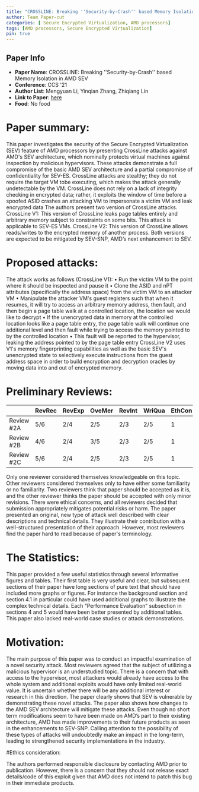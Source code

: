 ```yaml
---
title: "CROSSLINE: Breaking ''Security-by-Crash'' based Memory Isolation in AMD SEV"
author: Team Paper-cut
categories: [ Secure Encrypted Virtualization, AMD processors]
tags: [AMD processors, Secure Encrypted Virtualization]
pin: true
---
```


## Paper Info
- **Paper Name**: CROSSLINE: Breaking ''Security-by-Crash'' based Memory Isolation in AMD SEV
- **Conference**: CCS '21
- **Author List**: Mengyuan Li, Yinqian Zhang, Zhiqiang Lin
- **Link to Paper**: [here](https://arxiv.org/pdf/2008.00146.pdf)
- **Food**: No food



# Paper summary: 

This paper investigates the security of the Secure Encrypted Virtualization (SEV) feature of AMD processors by presenting CrossLine attacks against AMD's SEV architecture, which nominally protects virtual machines against inspection by malicious hypervisors.  These attacks demonstrate a full compromise of the basic AMD SEV architecture and a partial compromise of confidentiality for SEV-ES. CrossLine attacks are stealthy; they do not require the target VM tobe executing, which makes the attack generally undetectable by the VM. CrossLine does not rely on a lack of integrity checking in encrypted data; rather, it exploits the window of time before a spoofed ASID crashes an attacking VM to impersonate a victim VM and leak encrypted data
The authors present two version of CrossLine attacks.  
CrossLine V1: This version of CrossLine leaks page tables entirely and arbitrary memory subject to constraints on some bits. This attack is applicable to SEV-ES VMs.
CrossLine V2: This version of CrossLine allows reads/writes to the encrypted memory of another process.
Both versions are expected to be mitigated by SEV-SNP, AMD’s next enhancement to SEV. 

# Proposed attacks: 
 
The attack works as follows (CrossLine V1):
•	Run the victim VM to the point where it should be inspected and pause it
•	Clone the ASID and nPT attributes (specifically the address space) from the victim VM to an attacker VM
•	Manipulate the attacker VM's guest registers such that when it resumes, it will try to access an arbitrary memory address, then fault, and then begin a page table walk at a controlled location, the location we would like to decrypt
•	If the unencrypted data in memory at the controlled location looks like a page table entry, the page table walk will continue one additional level and then fault while trying to access the memory pointed to by the controlled location
•	This fault will be reported to the hypervisor, leaking the address pointed to by the page table entry 
CrossLine V2 uses V1's memory fingerprinting capabilities as well as the basic SEV's unencrypted state to selectively execute instructions from the guest address space in order to build encryption and decryption oracles by moving data into and out of encrypted memory.

# Preliminary Reviews: 


|              | RevRec | RevExp | OveMer | RevInt | WriQua | EthCon |
| ---------  | --- | --- | --- | --- | --- | --- |
| Review #2A | 5/6 | 2/4 | 2/5 | 2/3 | 2/5 | 1 |
| Review #2B | 4/6 | 2/4 | 3/5 | 2/3 | 2/5 | 1 |
| Review #2C | 5/6 | 2/4 | 2/5 | 2/3 | 2/5 | 1 |
Only one reviewer considered themselves knowledgeable on this topic. Other reviewers considered themselves only to have either some familiarity or no familiarity. Two reviewers think that paper should be accepted as it is, and the other reviewer thinks the paper should be accepted with only minor revisions.  There were ethical concerns, and all reviewers decided that submission appropriately mitigates potential risks or harm.
The paper presented an original, new type of attack well described with clear descriptions and technical details. They illustrate their contribution with a well-structured presentation of their approach.  However, most reviewers find the paper hard to read because of paper's terminology. 

# The Statistics: 

This paper provided a few useful statistics through several informative figures and tables. Their first table is very useful and clear, but subsequent sections of their paper have long sections of pure text that should have included more graphs or figures. For instance the background section and section 4.1 in particular could have used additional graphs to illustrate the complex technical details. Each “Performance Evaluation” subsection in sections 4 and 5 would have been better presented by additional tables.  This paper also lacked real-world case studies or attack demonstrations. 

# Motivation: 

The main purpose of this paper was to conduct an impactful examination of a novel security attack. Most reviewers agreed that the subject of utilizing a malicious hypervisor is an understudied topic.  There is a concern that with access to the hypervisor, most attackers would already have access to the whole system and additional exploits would have only limited real-world value. It is uncertain whether there will be any additional interest or research in this direction.
The paper clearly shows that SEV is vulnerable by demonstrating these novel attacks.  The paper also shows how changes to the AMD SEV architecture will mitigate these attacks.  Even though no short term modifications seem to have been made on AMD’s part to their existing architecture, AMD has made improvements to their future products as seen in the enhancements to SEV-SNP. Calling attention to the possibility of these types of attacks will undoubtedly make an impact in the long-term, leading to strengthened security implementations in the industry.

#Ethics consideration:

The authors performed responsible disclosure by contacting AMD prior to publication.  However, there is a concern that they should not release exact details/code of this exploit given that AMD does not intend to patch this bug in their immediate products.

